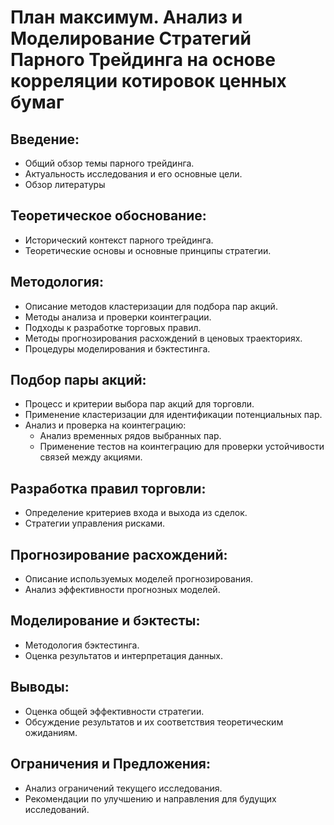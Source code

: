 # План максимум. Анализ и Моделирование Стратегий Парного Трейдинга на основе корреляции котировок ценных бумаг

## Введение:

- Общий обзор темы парного трейдинга.
- Актуальность исследования и его основные цели.
- Обзор литературы

## Теоретическое обоснование:

-  Исторический контекст парного трейдинга.
-  Теоретические основы и основные принципы стратегии.

## Методология:

- Описание методов кластеризации для подбора пар акций.
-  Методы анализа и проверки коинтеграции.
-  Подходы к разработке торговых правил.
-  Методы прогнозирования расхождений в ценовых траекториях.
-  Процедуры моделирования и бэктестинга.

##  Подбор пары акций:

-  Процесс и критерии выбора пар акций для торговли.
- Применение кластеризации для идентификации потенциальных пар.
-  Анализ и проверка на коинтеграцию:
   * Анализ временных рядов выбранных пар. 
   * Применение тестов на коинтеграцию для проверки устойчивости связей между акциями.
   
## Разработка правил торговли:

- Определение критериев входа и выхода из сделок.
- Стратегии управления рисками.

## Прогнозирование расхождений:
- Описание используемых моделей прогнозирования.
- Анализ эффективности прогнозных моделей.

## Моделирование и бэктесты:

- Методология бэктестинга.
- Оценка результатов и интерпретация данных.

## Выводы:

- Оценка общей эффективности стратегии.
- Обсуждение результатов и их соответствия теоретическим ожиданиям.

## Ограничения и Предложения:

- Анализ ограничений текущего исследования.
- Рекомендации по улучшению и направления для будущих исследований.